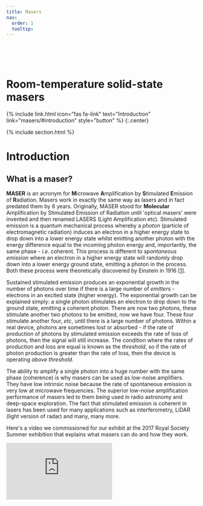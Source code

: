 ```yaml
---
title: Masers
nav:
  order: 1
  tooltip:
---
```


# <i class="fas fa-satellite"></i><br><br>Room-temperature solid-state masers

{%
  include link.html
  icon="fas fa-link"
  text="Introduction"
  link="masers/#introduction"
  style="button"
%}
{:.center}

{% include section.html %}

# Introduction

## What is a maser?

**MASER** is an acronym for **M**icrowave **A**mplification by **S**timulated **E**mission of **R**adiation.  Masers work in exactly the same way as lasers and in fact predated them by 6 years.  Originally, MASER stood for **Molecular** Amplification by Stimulated Emission of Radiation until 'optical masers' were invented and then renamed LASERS (Light Amplification etc).  Stimulated emission is a quantum mechanical process whereby a *photon* (particle of electromagnetic radiation) induces an electron in a higher energy state to drop down into a lower energy state whilst emitting another photon with the energy difference equal to the incoming photon energy and, importantly, the same phase - *i.e.* coherent.  This process is different to *spontaneous emission* where an electron in a higher energy state will randomly drop down into a lower energy ground state, emitting a photon in the process.  Both these process were theoretically discovered by Einstein in 1916 [[1](https://ui.adsabs.harvard.edu/abs/1916DPhyG..18..318E/abstract)].  

Sustained stimulated emission produces an exponential growth in the number of photons over time if there is a large number of *emitters* - electrons in an excited state (higher energy).  The exponential growth can be explained simply: a single photon stimulates an electron to drop down to the ground state, emitting a coherent photon.  There are now two photons, these stimulate another two photons to be emitted, now we have four.  These four stimulate another four, *etc*, until there is a large number of photons.  Within a real device, photons are sometimes lost or absorbed - if the rate of production of photons by stimulated emission exceeds the rate of loss of photons, then the signal will still increase.  The condition where the rates of production and loss are equal is known as the *threshold*, so if the rate of photon production is greater than the rate of loss, then the device is operating *above threshold*.

The ability to amplify a single photon into a huge number with the same phase (coherence) is why masers can be used as low-noise amplifiers.  They have low intrinsic noise because the rate of spontaneous emission is very low at microwave frequencies.  The superior low-noise amplification performance of masers led to them being used in radio astronomy and deep-space exploration. The fact that stimulated emission is coherent in lasers has been used for many applications such as interferometry, LiDAR (light version of radar) and many, many more.

Here's a video we commissioned for our exhibit at the 2017 Royal Society Summer exhibition that explains what masers can do and how they work.

<div class="videoWrapper">
  <!-- Copy & Pasted from YouTube -->
  <iframe  width="280px" height="150px" src="https://www.youtube.com/embed/nBCSh5ivLYQ" frameborder="0" allowfullscreen></iframe>   
</div>

